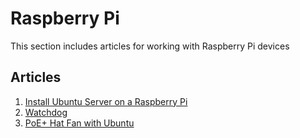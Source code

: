 # Raspberry Pi

This section includes articles for working with Raspberry Pi devices

## Articles

1. [Install Ubuntu Server on a Raspberry Pi](Install-Ubuntu-On-Raspberry-Pi.md)
1. [Watchdog](..//Linux//Watchdog.md#hardware-devices)
1. [PoE+ Hat Fan with Ubuntu](Ubuntu-POE-Hat-Fan.md)
